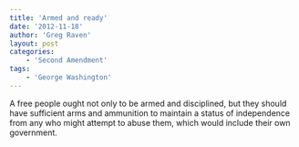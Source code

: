 ```yaml
---
title: 'Armed and ready'
date: '2012-11-18'
author: 'Greg Raven'
layout: post
categories:
    - 'Second Amendment'
tags:
    - 'George Washington'
---
```


A free people ought not only to be armed and disciplined, but they should have sufficient arms and ammunition to maintain a status of independence from any who might attempt to abuse them, which would include their own government.